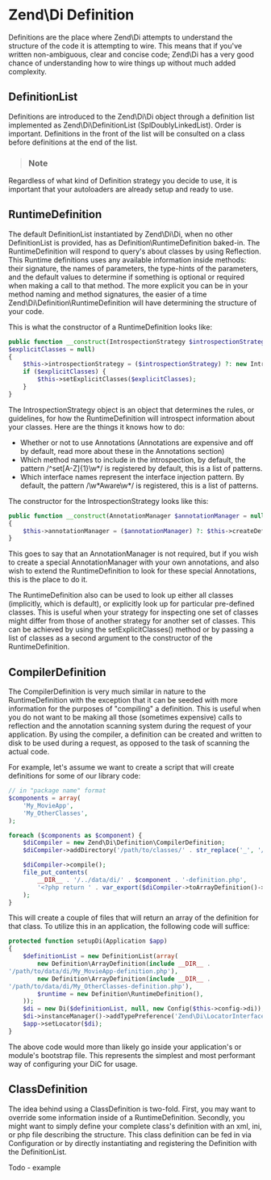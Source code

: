 # Zend\\Di Definition

Definitions are the place where Zend\\Di attempts to understand the structure of the code it is
attempting to wire. This means that if you've written non-ambiguous, clear and concise code;
Zend\\Di has a very good chance of understanding how to wire things up without much added
complexity.

## DefinitionList

Definitions are introduced to the Zend\\Di\\Di object through a definition list implemented as
Zend\\Di\\DefinitionList (SplDoublyLinkedList). Order is important. Definitions in the front of the
list will be consulted on a class before definitions at the end of the list.

> ### Note
Regardless of what kind of Definition strategy you decide to use, it is important that your
autoloaders are already setup and ready to use.

## RuntimeDefinition

The default DefinitionList instantiated by Zend\\Di\\Di, when no other DefinitionList is provided,
has as Definition\\RuntimeDefinition baked-in. The RuntimeDefinition will respond to query's about
classes by using Reflection. This Runtime definitions uses any available information inside methods:
their signature, the names of parameters, the type-hints of the parameters, and the default values
to determine if something is optional or required when making a call to that method. The more
explicit you can be in your method naming and method signatures, the easier of a time
Zend\\Di\\Definition\\RuntimeDefinition will have determining the structure of your code.

This is what the constructor of a RuntimeDefinition looks like:

```php
public function __construct(IntrospectionStrategy $introspectionStrategy = null, array
$explicitClasses = null)
{
    $this->introspectionStrategy = ($introspectionStrategy) ?: new IntrospectionStrategy();
    if ($explicitClasses) {
        $this->setExplicitClasses($explicitClasses);
    }
}
```

The IntrospectionStrategy object is an object that determines the rules, or guidelines, for how the
RuntimeDefinition will introspect information about your classes. Here are the things it knows how
to do:

- Whether or not to use Annotations (Annotations are expensive and off by default, read more about
these in the Annotations section)
- Which method names to include in the introspection, by default, the pattern /^set\[A-Z\]{1}\\w\*/
is registered by default, this is a list of patterns.
- Which interface names represent the interface injection pattern. By default, the pattern
/\\w\*Aware\\w\*/ is registered, this is a list of patterns.

The constructor for the IntrospectionStrategy looks like this:

```php
public function __construct(AnnotationManager $annotationManager = null)
{
    $this->annotationManager = ($annotationManager) ?: $this->createDefaultAnnotationManager();
}
```

This goes to say that an AnnotationManager is not required, but if you wish to create a special
AnnotationManager with your own annotations, and also wish to extend the RuntimeDefinition to look
for these special Annotations, this is the place to do it.

The RuntimeDefinition also can be used to look up either all classes (implicitly, which is default),
or explicitly look up for particular pre-defined classes. This is useful when your strategy for
inspecting one set of classes might differ from those of another strategy for another set of
classes. This can be achieved by using the setExplicitClasses() method or by passing a list of
classes as a second argument to the constructor of the RuntimeDefinition.

## CompilerDefinition

The CompilerDefinition is very much similar in nature to the RuntimeDefinition with the exception
that it can be seeded with more information for the purposes of "compiling" a definition. This is
useful when you do not want to be making all those (sometimes expensive) calls to reflection and the
annotation scanning system during the request of your application. By using the compiler, a
definition can be created and written to disk to be used during a request, as opposed to the task of
scanning the actual code.

For example, let's assume we want to create a script that will create definitions for some of our
library code:

```php
// in "package name" format
$components = array(
    'My_MovieApp',
    'My_OtherClasses',
);

foreach ($components as $component) {
    $diCompiler = new Zend\Di\Definition\CompilerDefinition;
    $diCompiler->addDirectory('/path/to/classes/' . str_replace('_', '/', $component));

    $diCompiler->compile();
    file_put_contents(
        __DIR__ . '/../data/di/' . $component . '-definition.php',
        '<?php return ' . var_export($diCompiler->toArrayDefinition()->toArray(), true) . ';'
    );
}
```

This will create a couple of files that will return an array of the definition for that class. To
utilize this in an application, the following code will suffice:

```php
protected function setupDi(Application $app)
{
    $definitionList = new DefinitionList(array(
        new Definition\ArrayDefinition(include __DIR__ .
'/path/to/data/di/My_MovieApp-definition.php'),
        new Definition\ArrayDefinition(include __DIR__ .
'/path/to/data/di/My_OtherClasses-definition.php'),
        $runtime = new Definition\RuntimeDefinition(),
    ));
    $di = new Di($definitionList, null, new Config($this->config->di));
    $di->instanceManager()->addTypePreference('Zend\Di\LocatorInterface', $di);
    $app->setLocator($di);
}
```

The above code would more than likely go inside your application's or module's bootstrap file. This
represents the simplest and most performant way of configuring your DiC for usage.

## ClassDefinition

The idea behind using a ClassDefinition is two-fold. First, you may want to override some
information inside of a RuntimeDefinition. Secondly, you might want to simply define your complete
class's definition with an xml, ini, or php file describing the structure. This class definition can
be fed in via Configuration or by directly instantiating and registering the Definition with the
DefinitionList.

Todo - example
